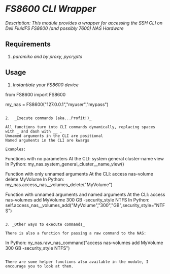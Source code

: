 # _FS8600 CLI Wrapper_

_Description: This module provides a wrapper for accessing the SSH CLI on Dell FluidFS FS8600 (and possibly 7600) NAS Hardware_

## Requirements

1. _paramiko and by proxy, pycrypto_

## Usage

1.  _Instantiate your FS8600 device_

from FS8600 import FS8600

my_nas = FS8600("127.0.0.1","myuser","mypass")
```

2.  _Execute commands (aka...Profit!)_

All functions turn into CLI commands dynamically, replacing spaces with _ and dash with __ .
Unnamed arguments in the CLI are positional 
Named arguments in the CLI are kwargs

Examples:
```
Functions with no parameters
At the CLI:   system general cluster-name view
In Python:  my_nas.system_general_cluster__name_view()

Function with only unnamed arguments
At the CLI:   access nas-volume delete MyVolume
In Python:  my_nas.access_nas__volumes_delete("MyVolume")

Function with unnamed arguments and named arguments
At the CLI:   access nas-volumes add MyVolume 300 GB -security_style NTFS
In Python:  self.access_nas__volumes_add("MyVolume","300","GB",security_style="NTFS")
```

3. _Other ways to execute commands_

There is also a function for passing a raw command to the NAS:
```
In Python:   ny_nas.raw_nas_command("access nas-volumes add MyVolume 300 GB -security_style NTFS")
```

There are some helper functions also available in the module, I encourage you to look at them.

